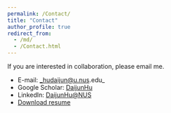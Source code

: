 ```yaml
---
permalink: /Contact/
title: "Contact"
author_profile: true
redirect_from: 
  - /md/
  - /Contact.html
---
```


If you are interested in collaboration, please email me.

* E-mail: _hudaijun@u.nus.edu_
* Google Scholar: [DaijunHu](https://scholar.google.com/citations?user=-HSEKcYAAAAJ&hl=zh-CN&oi=ao)
* LinkedIn: [DaijunHu@NUS](https://www.linkedin.com/in/daijun-hu-869b60204/)
* [Download resume](http://DaijunHU.github.io/files/resume_DaijunHu.pdf)
